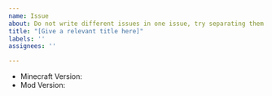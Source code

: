 ```yaml
---
name: Issue
about: Do not write different issues in one issue, try separating them
title: "[Give a relevant title here]"
labels: ''
assignees: ''

---
```


 * Minecraft Version:
 * Mod Version:
